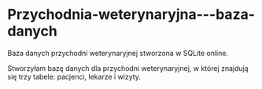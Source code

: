 # Przychodnia-weterynaryjna---baza-danych
Baza danych przychodni weterynaryjnej stworzona w SQLite online.

Stworzyłam bazę danych dla przychodni weterynaryjnej, w której znajdują się trzy tabele:
pacjenci, lekarze i wizyty.

